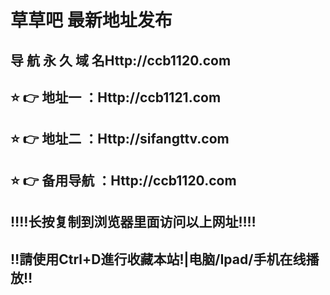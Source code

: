 
# 草草吧 最新地址发布 
## 导 航 永 久 域 名Http://ccb1120.com
## ⭐️ 👉 地址一 ：Http://ccb1121.com
## ⭐️ 👉 地址二 ：Http://sifangttv.com
## ⭐️ 👉 备用导航 ：Http://ccb1120.com
## ‼️‼️长按复制到浏览器里面访问以上网址‼️‼️
## ‼️請使用Ctrl+D進行收藏本站!|电脑/Ipad/手机在线播放‼️

